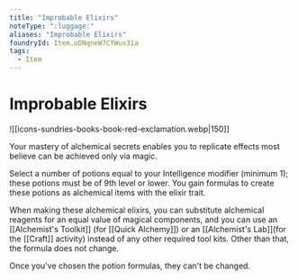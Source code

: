 ```yaml
---
title: "Improbable Elixirs"
noteType: ":luggage:"
aliases: "Improbable Elixirs"
foundryId: Item.oDNqneW7CYWux31a
tags:
  - Item
---
```


# Improbable Elixirs
![[icons-sundries-books-book-red-exclamation.webp|150]]

Your mastery of alchemical secrets enables you to replicate effects most believe can be achieved only via magic.

Select a number of potions equal to your Intelligence modifier (minimum 1); these potions must be of 9th level or lower. You gain formulas to create these potions as alchemical items with the elixir trait.

When making these alchemical elixirs, you can substitute alchemical reagents for an equal value of magical components, and you can use an [[Alchemist's Toolkit]] (for [[Quick Alchemy]]) or an [[Alchemist's Lab]](for the [[Craft]] activity) instead of any other required tool kits. Other than that, the formula does not change.

Once you've chosen the potion formulas, they can't be changed.
